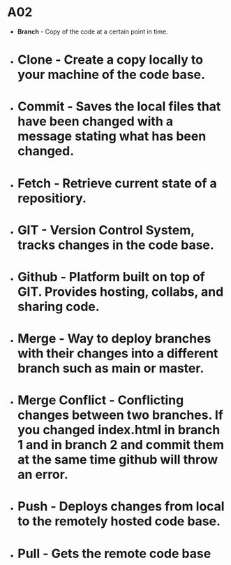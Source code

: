 # A02
 - **Branch** - Copy of the code at a certain point in time. 
* # **Clone** - Create a copy locally to your machine of the code base.
* # **Commit** - Saves the local files that have been changed with a message stating what has been changed.
* # **Fetch** - Retrieve current state of a repositiory.
* # **GIT** - Version Control System, tracks changes in the code base.
* # **Github** - Platform built on top of GIT. Provides hosting, collabs, and sharing code.
* # **Merge** - Way to deploy branches with their changes into a different branch such as main or master.
* # **Merge Conflict** - Conflicting changes between two branches. If you changed index.html in branch 1 and in branch 2 and commit them at the same time github will throw an error.
* # **Push** - Deploys changes from local to the remotely hosted code base.
* # **Pull** - Gets the remote code base 
